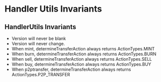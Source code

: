 # Handler Utils Invariants

## HandlerUtils Invariants

- Version will never be blank
- Version will never change.
- When mint, determineTransferAction always returns ActionTypes.MINT 
- When burn, determineTransferAction always returns ActionTypes.BURN 
- When sell, determineTransferAction always returns ActionTypes.SELL 
- When buy, determineTransferAction always returns ActionTypes.BUY 
- When p2ptransfer, determineTransferAction always returns ActionTypes.P2P_TRANSFER 